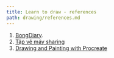 ```yaml
---
title: Learn to draw - references
path: drawing/references.md
---
```


1. [BongDiary](https://bongsdiary.com/2019/01/12/tu-hoc-ve-cho-nguoi-moi-bat-dau/).
2. [Tập vẽ máy sharing](https://www.facebook.com/groups/205063979960603/permalink/298958670571133/)
3. [Drawing and Painting with Procreate](https://drive.google.com/drive/folders/1H7jRqfgQs14LNyg5QDDA1nzXiGd6kTs6?fbclid=IwAR1EZ4M8zg7YU8CAaHlVzmwsJzZGcSo74fMZ0zhs83oul9F1FcBPYsf3Qbc)
